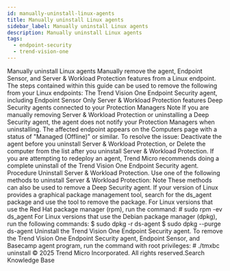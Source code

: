 ```yaml
---
id: manually-uninstall-linux-agents
title: Manually uninstall Linux agents
sidebar_label: Manually uninstall Linux agents
description: Manually uninstall Linux agents
tags:
  - endpoint-security
  - trend-vision-one
---
```


 Manually uninstall Linux agents Manually remove the agent, Endpoint Sensor, and Server & Workload Protection features from a Linux endpoint. The steps contained within this guide can be used to remove the following from your Linux endpoints: The Trend Vision One Endpoint Security agent, including Endpoint Sensor Only Server & Workload Protection features Deep Security agents connected to your Protection Managers Note If you are manually removing Server & Workload Protection or uninstalling a Deep Security agent, the agent does not notify your Protection Managers when uninstalling. The affected endpoint appears on the Computers page with a status of "Managed (Offline)" or similar. To resolve the issue: Deactivate the agent before you uninstall Server & Workload Protection, or Delete the computer from the list after you uninstall Server & Workload Protection. If you are attempting to redeploy an agent, Trend Micro recommends doing a complete uninstall of the Trend Vision One Endpoint Security agent. Procedure Uninstall Server & Workload Protection. Use one of the following methods to uninstall Server & Workload Protection: Note These methods can also be used to remove a Deep Security agent. If your version of Linux provides a graphical package management tool, search for the ds_agent package and use the tool to remove the package. For Linux versions that use the Red Hat package manager (rpm), run the command: # sudo rpm -ev ds_agent For Linux versions that use the Debian package manager (dpkg), run the following commands: $ sudo dpkg -r ds-agent $ sudo dpkg --purge ds-agent Uninstall the Trend Vision One Endpoint Security agent. To remove the Trend Vision One Endpoint Security agent, Endpoint Sensor, and Basecamp agent program, run the command with root privileges: # ./tmxbc uninstall © 2025 Trend Micro Incorporated. All rights reserved.Search Knowledge Base
